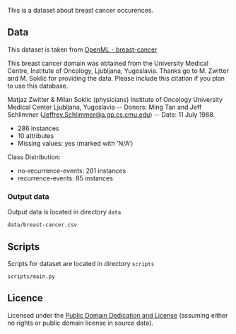 This is a dataset about breast cancer occurences.

## Data

This dataset is taken from [OpenML - breast-cancer](https://www.openml.org/d/13)

This breast cancer domain was obtained from the University Medical Centre, Institute of Oncology, Ljubljana, Yugoslavia. Thanks go to M. Zwitter and M. Soklic for providing the data. 
Please include this citation if you plan to use this database.

Matjaz Zwitter & Milan Soklic (physicians) Institute of Oncology University Medical Center Ljubljana, Yugoslavia -- Donors: Ming Tan and Jeff Schlimmer (Jeffrey.Schlimmer@a.gp.cs.cmu.edu) -- Date: 11 July 1988.

* 286 instances
* 10 attributes
* Missing values: yes (marked with 'N/A')

Class Distribution:
* no-recurrence-events: 201 instances
* recurrence-events: 85 instances

### Output data
Output data is located in directory `data`

`data/breast-cancer.csv`

## Scripts

Scripts for dataset are located in directory `scripts`

`scripts/main.py`

## Licence
Licensed under the [Public Domain Dedication and License][pddl] (assuming
either no rights or public domain license in source data).

[pddl]: http://opendatacommons.org/licenses/pddl/1.0/
